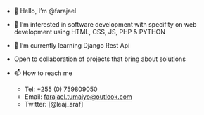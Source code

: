 - 👋 Hello, I’m @farajael
- 👀 I’m interested in software development with specifity on web development using HTML, CSS, JS, PHP & PYTHON
- 🌱 I’m currently learning Django Rest Api
- Open to collaboration of projects that bring about solutions

- 📫 How to reach me 
  - Tel: +255 (0) 759809050
  - Email: [farajael.tumaiyo@outlook.com](mailto:farajael.tumaiyo@outlook.com)
  - Twitter: [@leaj_araf]


